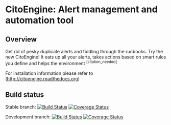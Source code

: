 

CitoEngine: **Alert management and automation tool**
==========


## Overview

Get rid of pesky duplicate alerts and fiddling through the runbooks.
Try the new CitoEngine!
It eats up all your alerts, takes actions based on smart rules you define and helps the environment <sup>[citation_needed]</sup>

For installation information please refer to (http://citoengine.readthedocs.org)


## Build status
Stable branch: [![Build Status](https://travis-ci.org/CitoEngine/cito_engine.svg?branch=master)](https://travis-ci.org/CitoEngine/cito_engine)
[![Coverage Status](https://coveralls.io/repos/CitoEngine/cito_engine/badge.png?branch=master)](https://coveralls.io/r/CitoEngine/cito_engine?branch=master)

Development branch: [![Build Status](https://travis-ci.org/CitoEngine/cito_engine.svg?branch=develop)](https://travis-ci.org/CitoEngine/cito_engine)
[![Coverage Status](https://coveralls.io/repos/CitoEngine/cito_engine/badge.png?branch=develop)](https://coveralls.io/r/CitoEngine/cito_engine?branch=develop)
